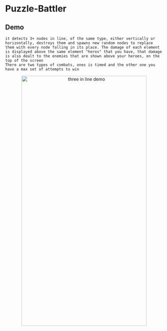 # Puzzle-Battler
 
## Demo
`it detects 3+ nodes in line, of the same type, either vertically or horizontally, destroys them and spawns new random nodes to replace them with every node falling in its place. The damage of each element is displayed above the same element "heros" that you have, that damage is also dealt to the enemies that are shown above your heroes, on the top of the screen`  
`There are two types of combats, ones is timed and the other one you have a max set of attempts to win`
<p align="center">
  <img src="DemoFootage/Gifs/threeInLine.gif" span title="three in line demo" width="400" height="800"/>
</p>
